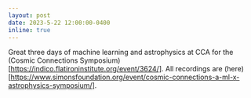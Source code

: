 ```yaml
---
layout: post
date: 2023-5-22 12:00:00-0400
inline: true
---
```


Great three days of machine learning and astrophysics at CCA for the (Cosmic Connections Symposium)[https://indico.flatironinstitute.org/event/3624/]. All recordings are (here)[https://www.simonsfoundation.org/event/cosmic-connections-a-ml-x-astrophysics-symposium/].